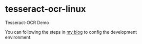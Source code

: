 tesseract-ocr-linux
===================

Tesseract-OCR Demo

You can following the steps in [my blog](http://bootez.github.io/2014/05/26/tesseract-ocr/) to config the development environment.
